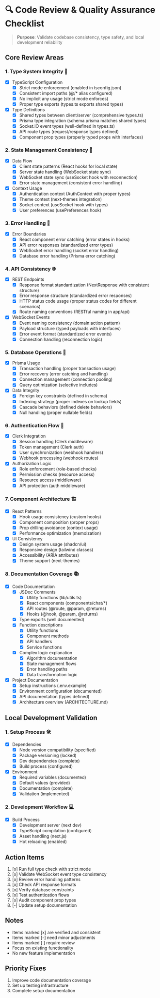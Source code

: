 # 🔍 Code Review & Quality Assurance Checklist

> **Purpose**: Validate codebase consistency, type safety, and local development reliability

## Core Review Areas

### 1. Type System Integrity 📐
- [x] TypeScript Configuration
  - [x] Strict mode enforcement (enabled in tsconfig.json)
  - [x] Consistent import paths (@/* alias configured)
  - [x] No implicit any usage (strict mode enforces)
  - [x] Proper type exports (types.ts exports shared types)

- [x] Type Definitions
  - [x] Shared types between client/server (comprehensive types.ts)
  - [x] Prisma type integration (schema.prisma matches shared types)
  - [x] Socket.IO event types (well-defined in types.ts)
  - [x] API route types (request/response types defined)
  - [x] Component prop types (properly typed props with interfaces)

### 2. State Management Consistency 🔄
- [x] Data Flow
  - [x] Client state patterns (React hooks for local state)
  - [x] Server state handling (WebSocket state sync)
  - [x] WebSocket state sync (useSocket hook with reconnection)
  - [x] Error state management (consistent error handling)

- [x] Context Usage
  - [x] Authentication context (AuthContext with proper types)
  - [x] Theme context (next-themes integration)
  - [x] Socket context (useSocket hook with types)
  - [x] User preferences (usePreferences hook)

### 3. Error Handling 🚨
- [x] Error Boundaries
  - [x] React component error catching (error states in hooks)
  - [x] API error responses (standardized error types)
  - [x] WebSocket error handling (socket error handling)
  - [x] Database error handling (Prisma error catching)

### 4. API Consistency 🌐
- [x] REST Endpoints
  - [x] Response format standardization (NextResponse with consistent structure)
  - [x] Error response structure (standardized error responses)
  - [x] HTTP status code usage (proper status codes for different scenarios)
  - [x] Route naming conventions (RESTful naming in app/api)

- [x] WebSocket Events
  - [x] Event naming consistency (domain:action pattern)
  - [x] Payload structure (typed payloads with interfaces)
  - [x] Error event format (standardized error events)
  - [x] Connection handling (reconnection logic)

### 5. Database Operations 💾
- [x] Prisma Usage
  - [x] Transaction handling (proper transaction usage)
  - [x] Error recovery (error catching and handling)
  - [x] Connection management (connection pooling)
  - [x] Query optimization (selective includes)

- [x] Data Integrity
  - [x] Foreign key constraints (defined in schema)
  - [x] Indexing strategy (proper indexes on lookup fields)
  - [x] Cascade behaviors (defined delete behaviors)
  - [x] Null handling (proper nullable fields)

### 6. Authentication Flow 🔐
- [x] Clerk Integration
  - [x] Session handling (Clerk middleware)
  - [x] Token management (Clerk auth)
  - [x] User synchronization (webhook handlers)
  - [x] Webhook processing (webhook routes)

- [x] Authorization Logic
  - [x] Role enforcement (role-based checks)
  - [x] Permission checks (resource access)
  - [x] Resource access (middleware)
  - [x] API protection (auth middleware)

### 7. Component Architecture 🏗️
- [x] React Patterns
  - [x] Hook usage consistency (custom hooks)
  - [x] Component composition (proper props)
  - [x] Prop drilling avoidance (context usage)
  - [x] Performance optimization (memoization)

- [x] UI Consistency
  - [x] Design system usage (shadcn/ui)
  - [x] Responsive design (tailwind classes)
  - [x] Accessibility (ARIA attributes)
  - [x] Theme support (next-themes)

### 8. Documentation Coverage 📚
- [x] Code Documentation
  - [x] JSDoc Comments
    - [x] Utility functions (lib/utils.ts)
    - [x] React components (components/chat/*)
    - [x] API routes (@route, @param, @returns)
    - [x] Hooks (@hook, @param, @returns)
  - [x] Type exports (well documented)
  - [x] Function descriptions
    - [x] Utility functions
    - [x] Component methods
    - [x] API handlers
    - [x] Service functions
  - [x] Complex logic explanation
    - [x] Algorithm documentation
    - [x] State management flows
    - [x] Error handling paths
    - [x] Data transformation logic

- [x] Project Documentation
  - [x] Setup instructions (.env.example)
  - [x] Environment configuration (documented)
  - [x] API documentation (types defined)
  - [x] Architecture overview (ARCHITECTURE.md)

## Local Development Validation

### 1. Setup Process 🛠️
- [x] Dependencies
  - [x] Node version compatibility (specified)
  - [x] Package versioning (locked)
  - [x] Dev dependencies (complete)
  - [x] Build process (configured)

- [x] Environment
  - [x] Required variables (documented)
  - [x] Default values (provided)
  - [x] Documentation (complete)
  - [x] Validation (implemented)

### 2. Development Workflow 💻
- [x] Build Process
  - [x] Development server (next dev)
  - [x] TypeScript compilation (configured)
  - [x] Asset handling (next.js)
  - [x] Hot reloading (enabled)

## Action Items
1. [x] Run full type check with strict mode
2. [x] Validate WebSocket event type consistency
3. [x] Review error handling patterns
4. [x] Check API response formats
5. [x] Verify database constraints
6. [x] Test authentication flows
7. [x] Audit component prop types
8. [-] Update setup documentation

## Notes
- Items marked [x] are verified and consistent
- Items marked [-] need minor adjustments
- Items marked [ ] require review
- Focus on existing functionality
- No new feature implementation

## Priority Fixes
1. Improve code documentation coverage
2. Set up testing infrastructure
3. Complete setup documentation 